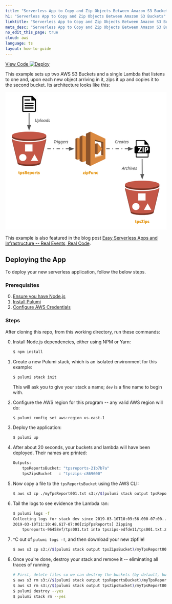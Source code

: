 ```yaml
---
title: "Serverless App to Copy and Zip Objects Between Amazon S3 Buckets | TypeScript"
h1: "Serverless App to Copy and Zip Objects Between Amazon S3 Buckets"
linktitle: "Serverless App to Copy and Zip Objects Between Amazon S3 Buckets"
meta_desc: "Serverless App to Copy and Zip Objects Between Amazon S3 Buckets How-to Guide using TypeScript"
no_edit_this_page: true
cloud: aws
language: ts
layout: how-to-guide
---
```


<!-- WARNING: this page was generated by a tool. Do not edit it by hand. -->
<!-- To change it, please see https://github.com/pulumi/docs/tree/master/tools/mktutorial. -->

<p class="mb-4 flex">
    <a class="flex flex-wrap items-center rounded-md font-display text-lg text-white bg-blue-600 border-2 border-blue-600 px-2 mr-2 whitespace-no-wrap hover:text-white" style="height: 45px;" href="https://github.com/pulumi/examples/tree/master/aws-ts-s3-lambda-copyzip" target="_blank">
        <span><i class="fab fa-github pr-2"></i> View Code</span>
    </a>
    <a href="https://app.pulumi.com/new?template=https://github.com/pulumi/examples/blob/master/aws-ts-s3-lambda-copyzip/README.md" target="_blank">
        <img src="https://get.pulumi.com/new/button.svg" alt="Deploy">
    </a>
</p>


This example sets up two AWS S3 Buckets and a single Lambda that listens to one and, upon each new
object arriving in it, zips it up and copies it to the second bucket. Its architecture looks like this:

![Architecture](https://raw.githubusercontent.com/pulumi/examples/master/aws-ts-s3-lambda-copyzip/arch.png)

This example is also featured in the blog post [Easy Serverless Apps and Infrastructure --
Real Events, Real Code](https://www.pulumi.com/blog/easy-serverless-apps-and-infrastructure-real-events-real-code/).

## Deploying the App

To deploy your new serverless application, follow the below steps.

### Prerequisites

0. [Ensure you have Node.js](https://nodejs.org/en/download/)
1. [Install Pulumi](https://www.pulumi.com/docs/get-started/install/)
2. [Configure AWS Credentials](https://www.pulumi.com/docs/intro/cloud-providers/aws/setup/)

### Steps

After cloning this repo, from this working directory, run these commands:

0. Install Node.js dependencies, either using NPM or Yarn:

    ```bash
    $ npm install
    ```

1. Create a new Pulumi stack, which is an isolated environment for this example:

    ```bash
    $ pulumi stack init
    ```

   This will ask you to give your stack a name; `dev` is a fine name to begin with.

2. Configure the AWS region for this program -- any valid AWS region will do:

    ```bash
    $ pulumi config set aws:region us-east-1
    ```

3. Deploy the application:

    ```bash
    $ pulumi up
    ```

4. After about 20 seconds, your buckets and lambda will have been deployed. Their names are printed:

    ```bash
    Outputs:
        tpsReportsBucket: "tpsreports-21b7b7a"
        tpsZipsBucket   : "tpszips-c869600"
    ```

5. Now copy a file to the `tpsReportsBucket` using the AWS CLI:

    ```bash
    $ aws s3 cp ./myTpsReport001.txt s3://$(pulumi stack output tpsReportsBucket)
    ```

6. Tail the logs to see evidence the Lambda ran:

    ```bash
    $ pulumi logs -f
    Collecting logs for stack dev since 2019-03-10T10:09:56.000-07:00...
    2019-03-10T11:10:48.617-07:00[zipTpsReports] Zipping
        tpsreports-96458ef/tps001.txt into tpszips-edfde11/tps001.txt.zip
    ```

7. ^C out of `pulumi logs -f`, and then download your new zipfile!

    ```bash
    $ aws s3 cp s3://$(pulumi stack output tpsZipsBucket)/myTpsReport001.txt.zip .
    ```

7. Once you're done, destroy your stack and remove it -- eliminating all traces of running:

    ```bash
    # First, delete files so we can destroy the buckets (by default, bucket content isn't auto-deleted):
    $ aws s3 rm s3://$(pulumi stack output tpsReportsBucket)/myTpsReport001.txt
    $ aws s3 rm s3://$(pulumi stack output tpsZipsBucket)/myTpsReport001.txt.zip
    $ pulumi destroy --yes
    $ pulumi stack rm --yes
    ```


